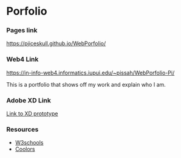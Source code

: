 # Porfolio

### Pages link

<!-- [](https://pjiceskull.github.io/WebPorfolio/) -->

<https://pjiceskull.github.io/WebPorfolio/>

### Web4 Link

<https://in-info-web4.informatics.iupui.edu/~pissah/WebPorfolio-Pi/>

This is a portfolio that shows off my work and explain who I am.

### Adobe XD Link

[Link to XD prototype](https://xd.adobe.com/view/b250d525-f46a-40f7-bfdc-96c7ffec3aa0-e703/)

### Resources

- [W3schools](https://www.w3schools.com/default.asp)
- [Coolors](https://coolors.co/1c2321-7d98a1-5e6572-a9b4c2-eef1ef)
